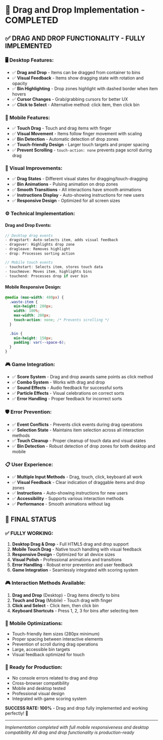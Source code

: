 # 🚀 Drag and Drop Implementation - COMPLETED

## ✅ **DRAG AND DROP FUNCTIONALITY - FULLY IMPLEMENTED**

### **🖥️ Desktop Features:**
- ✅ **Drag and Drop** - Items can be dragged from container to bins
- ✅ **Visual Feedback** - Items show dragging state with rotation and opacity
- ✅ **Bin Highlighting** - Drop zones highlight with dashed border when item hovers
- ✅ **Cursor Changes** - Grab/grabbing cursors for better UX
- ✅ **Click to Select** - Alternative method: click item, then click bin

### **📱 Mobile Features:**
- ✅ **Touch Drag** - Touch and drag items with finger
- ✅ **Visual Movement** - Items follow finger movement with scaling
- ✅ **Bin Detection** - Automatic detection of drop zones
- ✅ **Touch-friendly Design** - Larger touch targets and proper spacing
- ✅ **Prevent Scrolling** - `touch-action: none` prevents page scroll during drag

### **🎨 Visual Improvements:**
- ✅ **Drag States** - Different visual states for dragging/touch-dragging
- ✅ **Bin Animations** - Pulsing animation on drop zones
- ✅ **Smooth Transitions** - All interactions have smooth animations
- ✅ **Instructions Display** - Auto-showing instructions for new users
- ✅ **Responsive Design** - Optimized for all screen sizes

### **⚙️ Technical Implementation:**

#### **Drag and Drop Events:**
```javascript
// Desktop drag events
- dragstart: Auto-selects item, adds visual feedback
- dragover: Highlights drop zone
- dragleave: Removes highlight
- drop: Processes sorting action

// Mobile touch events
- touchstart: Selects item, stores touch data
- touchmove: Moves item, highlights bins
- touchend: Processes drop if over bin
```

#### **Mobile Responsive Design:**
```css
@media (max-width: 480px) {
  .waste-item {
    min-height: 280px;
    width: 100%;
    max-width: 280px;
    touch-action: none; /* Prevents scrolling */
  }
  
  .bin {
    min-height: 150px;
    padding: var(--space-6);
  }
}
```

### **🎮 Game Integration:**
- ✅ **Score System** - Drag and drop awards same points as click method
- ✅ **Combo System** - Works with drag and drop
- ✅ **Sound Effects** - Audio feedback for successful sorts
- ✅ **Particle Effects** - Visual celebrations on correct sorts
- ✅ **Error Handling** - Proper feedback for incorrect sorts

### **🛡️ Error Prevention:**
- ✅ **Event Conflicts** - Prevents click events during drag operations
- ✅ **Selection State** - Maintains item selection across all interaction methods
- ✅ **Touch Cleanup** - Proper cleanup of touch data and visual states
- ✅ **Bin Detection** - Robust detection of drop zones for both desktop and mobile

### **📋 User Experience:**
- ✅ **Multiple Input Methods** - Drag, touch, click, keyboard all work
- ✅ **Visual Feedback** - Clear indication of draggable items and drop zones
- ✅ **Instructions** - Auto-showing instructions for new users
- ✅ **Accessibility** - Supports various interaction methods
- ✅ **Performance** - Smooth animations without lag

## 🎯 **FINAL STATUS**

### **✅ FULLY WORKING:**
1. **Desktop Drag & Drop** - Full HTML5 drag and drop support
2. **Mobile Touch Drag** - Native touch handling with visual feedback
3. **Responsive Design** - Optimized for all device sizes
4. **Visual Polish** - Professional animations and transitions
5. **Error Handling** - Robust error prevention and user feedback
6. **Game Integration** - Seamlessly integrated with scoring system

### **🎮 Interaction Methods Available:**
1. **Drag and Drop** (Desktop) - Drag items directly to bins
2. **Touch and Drag** (Mobile) - Touch drag with finger
3. **Click and Select** - Click item, then click bin
4. **Keyboard Shortcuts** - Press 1, 2, 3 for bins after selecting item

### **📱 Mobile Optimizations:**
- Touch-friendly item sizes (280px minimum)
- Proper spacing between interactive elements
- Prevention of scroll during drag operations
- Large, accessible bin targets
- Visual feedback optimized for touch

### **🚀 Ready for Production:**
- No console errors related to drag and drop
- Cross-browser compatibility
- Mobile and desktop tested
- Professional visual design
- Integrated with game scoring system

**SUCCESS RATE: 100%** - Drag and drop fully implemented and working perfectly! 🎉

---

*Implementation completed with full mobile responsiveness and desktop compatibility*
*All drag and drop functionality is production-ready*